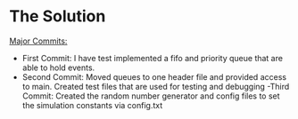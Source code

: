 # The Solution

<ins>Major Commits:</ins>

- First Commit: I have test implemented a fifo and priority queue that are able to hold events.
- Second Commit: Moved queues to one header file and provided access to main. Created test files that are used for testing and debugging
-Third Commit: Created the random number generator and config files to set the simulation constants via config.txt
